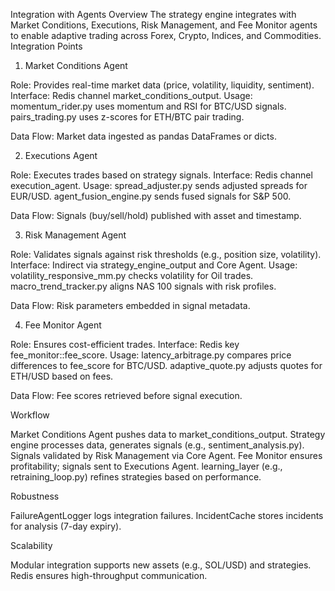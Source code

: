 Integration with Agents
Overview
The strategy engine integrates with Market Conditions, Executions, Risk Management, and Fee Monitor agents to enable adaptive trading across Forex, Crypto, Indices, and Commodities.
Integration Points
1. Market Conditions Agent

Role: Provides real-time market data (price, volatility, liquidity, sentiment).
Interface: Redis channel market_conditions_output.
Usage:
momentum_rider.py uses momentum and RSI for BTC/USD signals.
pairs_trading.py uses z-scores for ETH/BTC pair trading.


Data Flow: Market data ingested as pandas DataFrames or dicts.

2. Executions Agent

Role: Executes trades based on strategy signals.
Interface: Redis channel execution_agent.
Usage:
spread_adjuster.py sends adjusted spreads for EUR/USD.
agent_fusion_engine.py sends fused signals for S&P 500.


Data Flow: Signals (buy/sell/hold) published with asset and timestamp.

3. Risk Management Agent

Role: Validates signals against risk thresholds (e.g., position size, volatility).
Interface: Indirect via strategy_engine_output and Core Agent.
Usage:
volatility_responsive_mm.py checks volatility for Oil trades.
macro_trend_tracker.py aligns NAS 100 signals with risk profiles.


Data Flow: Risk parameters embedded in signal metadata.

4. Fee Monitor Agent

Role: Ensures cost-efficient trades.
Interface: Redis key fee_monitor:<symbol>:fee_score.
Usage:
latency_arbitrage.py compares price differences to fee_score for BTC/USD.
adaptive_quote.py adjusts quotes for ETH/USD based on fees.


Data Flow: Fee scores retrieved before signal execution.

Workflow

Market Conditions Agent pushes data to market_conditions_output.
Strategy engine processes data, generates signals (e.g., sentiment_analysis.py).
Signals validated by Risk Management via Core Agent.
Fee Monitor ensures profitability; signals sent to Executions Agent.
learning_layer (e.g., retraining_loop.py) refines strategies based on performance.

Robustness

FailureAgentLogger logs integration failures.
IncidentCache stores incidents for analysis (7-day expiry).

Scalability

Modular integration supports new assets (e.g., SOL/USD) and strategies.
Redis ensures high-throughput communication.
